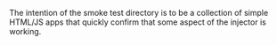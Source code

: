 The intention of the smoke test directory is to be a collection of simple HTML/JS
apps that quickly confirm that some aspect of the injector is working.
